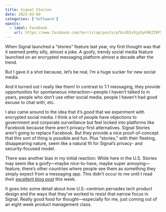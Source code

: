 ```yaml
---
title: Signal Stories
date: 2023-03-09
categories: ['Software']
xposts:
  - label: Facebook
    url: https://www.facebook.com/harrislap/posts/pfbid02v9jp5yk9KZZ9F5RsgxLfvT7CyWxNvX3uhXbzcNrwJoCNSq3stZnjefqTrA8otgcel
---
```


When Signal launched a “stories” feature last year, my first thought was that it seemed pretty silly, almost a joke. A goofy, trendy social media feature launched on an encrypted messaging platform almost a decade after the trend.

But I gave it a shot because, let’s be real, I’m a huge sucker for new social media.

And it turned out I really like them! In contrast to 1:1 messaging, they provide opportunities for spontaneous interaction—people I haven’t talked to in years, people who don’t use other social media, people I haven't had good excuse to chat with, etc.

I also came around to the idea that it’s *good* that we experiment with encrypted social media. I think a lot of people have objections to government and corporate surveillance but feel locked into platforms like Facebook because there aren’t privacy-first alternatives. Signal Stories aren’t going to replace Facebook. But they provide a nice proof-of-concept that this sort of thing is possible and fun. Plus “stories,” with their fleeting, disappearing nature, seem like a natural fit for Signal’s privacy- and security-focused model.

There was another bias in my initial reaction: While here in the U.S. Stories may seem like a goofy—maybe nice-to-have, maybe super annoying—feature, there’s other countries where people see them as something they simply expect from a messaging app. This didn’t occur to me until I read their [excellent blog post](https://signal.org/blog/signal-is-for-everyone/) this week.

It goes into some detail about how U.S.-centrism pervades tech product design and the ways that they’ve worked to resist that narrow focus in Signal. Really good food for thought—especially for me, just coming out of an eight week product management class.
